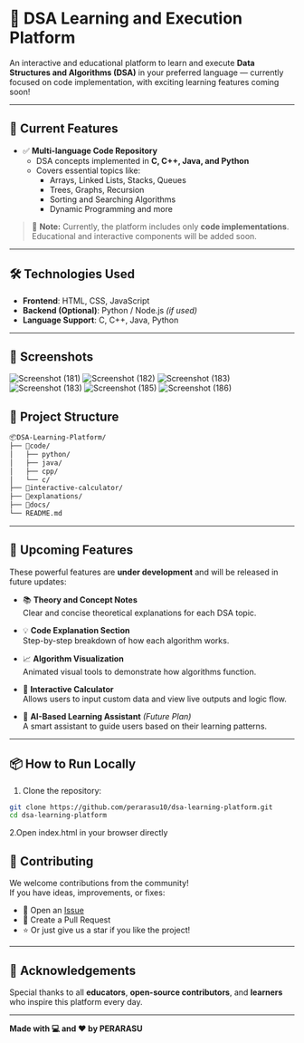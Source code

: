 # 🧠 DSA Learning and Execution Platform

An interactive and educational platform to learn and execute **Data Structures and Algorithms (DSA)** in your preferred language — currently focused on code implementation, with exciting learning features coming soon!

---

## 🚀 Current Features

- ✅ **Multi-language Code Repository**
  - DSA concepts implemented in **C, C++, Java, and Python**
  - Covers essential topics like:
    - Arrays, Linked Lists, Stacks, Queues
    - Trees, Graphs, Recursion
    - Sorting and Searching Algorithms
    - Dynamic Programming and more

> 📌 **Note:** Currently, the platform includes only **code implementations**. Educational and interactive components will be added soon.

---

## 🛠️ Technologies Used

- **Frontend**: HTML, CSS, JavaScript  
- **Backend (Optional)**: Python / Node.js *(if used)*  
- **Language Support**: C, C++, Java, Python

---


## 📸 Screenshots
![Screenshot (181)](https://github.com/user-attachments/assets/ceb0ef53-1524-405c-bd85-d7f0a03d5eea)
![Screenshot (182)](https://github.com/user-attachments/assets/d1b06158-12bc-4937-92a4-948b294d2b03)
![Screenshot (183)](https://github.com/user-attachments/assets/f2254a71-cac2-4d2e-adb4-d8523fe6fde9)
![Screenshot (183)](https://github.com/user-attachments/assets/68501fa5-ad40-4df4-8fba-be0caa23b22d)
![Screenshot (185)](https://github.com/user-attachments/assets/26408766-48fc-4016-981b-45fb94f6e2b9)
![Screenshot (186)](https://github.com/user-attachments/assets/b65d4903-445c-4e4c-a91b-a3f65d5351c9)


## 📁 Project Structure

```bash
📦DSA-Learning-Platform/
├── 📂code/
│   ├── python/
│   ├── java/
│   ├── cpp/
│   └── c/
├── 📂interactive-calculator/
├── 📂explanations/
├── 📂docs/
└── README.md

```

---

## 📌 Upcoming Features

These powerful features are **under development** and will be released in future updates:

- 📚 **Theory and Concept Notes**  
  Clear and concise theoretical explanations for each DSA topic.

- 💡 **Code Explanation Section**  
  Step-by-step breakdown of how each algorithm works.

- 📈 **Algorithm Visualization**  
  Animated visual tools to demonstrate how algorithms function.

- 🧮 **Interactive Calculator**  
  Allows users to input custom data and view live outputs and logic flow.

- 🧠 **AI-Based Learning Assistant** *(Future Plan)*  
  A smart assistant to guide users based on their learning patterns.

---

## 📦 How to Run Locally

1. Clone the repository:

```bash
git clone https://github.com/perarasu10/dsa-learning-platform.git
cd dsa-learning-platform
```

2.Open index.html in your browser directly


## 🤝 Contributing

We welcome contributions from the community!  
If you have ideas, improvements, or fixes:

- 📌 Open an [Issue](https://github.com/perarasu10/dsa-learning-platform/issues)
- 📌 Create a Pull Request
- ⭐ Or just give us a star if you like the project!

---

## 🙌 Acknowledgements

Special thanks to all **educators**, **open-source contributors**, and **learners** who inspire this platform every day.

---

**Made with 💻 and ❤️ by PERARASU**

